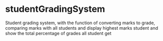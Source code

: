 # studentGradingSystem
Student grading system, with the function of converting marks to grade, comparing marks with all students and display highest marks student and show the total percentage of grades all student get
